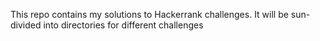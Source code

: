 This repo contains my solutions to Hackerrank challenges. It will be sun-divided into directories for different challenges
